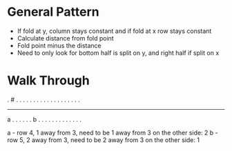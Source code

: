 # General Pattern
* If fold at y, column stays constant and if fold at x row stays constant
* Calculate distance from fold point
* Fold point minus the distance
* Need to only look for bottom half is split on y, and right half if split on x

# Walk Through 

. # . . . . .
. . . . . . .
. . . . . . .
- - - - - - -
a . . . . . .
b . . . . . .
. . . . . . .

a - row 4, 1 away from 3, need to be 1 away from 3 on the other side: 2
b - row 5, 2 away from 3, need to be 2 away from 3 on the other side: 1